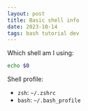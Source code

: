 ```yaml
---
layout: post
title: Basic shell info
date: 2023-10-14
tags: bash tutorial dev
---
```



Which shell am I using:
```bash
echo $0
```

Shell profile:
* `zsh`: `~/.zshrc`
* `bash`: `~/.bash_profile`